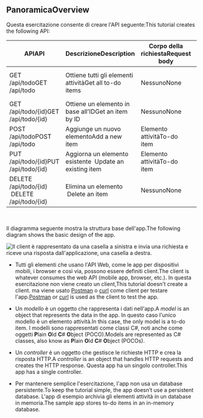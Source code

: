 ## <a name="overview"></a><span data-ttu-id="38434-101">Panoramica</span><span class="sxs-lookup"><span data-stu-id="38434-101">Overview</span></span>

<span data-ttu-id="38434-102">Questa esercitazione consente di creare l'API seguente:</span><span class="sxs-lookup"><span data-stu-id="38434-102">This tutorial creates the following API:</span></span>

|<span data-ttu-id="38434-103">API</span><span class="sxs-lookup"><span data-stu-id="38434-103">API</span></span> | <span data-ttu-id="38434-104">Descrizione</span><span class="sxs-lookup"><span data-stu-id="38434-104">Description</span></span> | <span data-ttu-id="38434-105">Corpo della richiesta</span><span class="sxs-lookup"><span data-stu-id="38434-105">Request body</span></span> | <span data-ttu-id="38434-106">Corpo della risposta</span><span class="sxs-lookup"><span data-stu-id="38434-106">Response body</span></span> |
|--- | ---- | ---- | ---- |
|<span data-ttu-id="38434-107">GET /api/todo</span><span class="sxs-lookup"><span data-stu-id="38434-107">GET /api/todo</span></span> | <span data-ttu-id="38434-108">Ottiene tutti gli elementi attività</span><span class="sxs-lookup"><span data-stu-id="38434-108">Get all to-do items</span></span> | <span data-ttu-id="38434-109">Nessuno</span><span class="sxs-lookup"><span data-stu-id="38434-109">None</span></span> | <span data-ttu-id="38434-110">Matrice di elementi attività</span><span class="sxs-lookup"><span data-stu-id="38434-110">Array of to-do items</span></span>|
|<span data-ttu-id="38434-111">GET /api/todo/{id}</span><span class="sxs-lookup"><span data-stu-id="38434-111">GET /api/todo/{id}</span></span> | <span data-ttu-id="38434-112">Ottiene un elemento in base all'ID</span><span class="sxs-lookup"><span data-stu-id="38434-112">Get an item by ID</span></span> | <span data-ttu-id="38434-113">Nessuno</span><span class="sxs-lookup"><span data-stu-id="38434-113">None</span></span> | <span data-ttu-id="38434-114">Elemento attività</span><span class="sxs-lookup"><span data-stu-id="38434-114">To-do item</span></span>|
|<span data-ttu-id="38434-115">POST /api/todo</span><span class="sxs-lookup"><span data-stu-id="38434-115">POST /api/todo</span></span> | <span data-ttu-id="38434-116">Aggiunge un nuovo elemento</span><span class="sxs-lookup"><span data-stu-id="38434-116">Add a new item</span></span> | <span data-ttu-id="38434-117">Elemento attività</span><span class="sxs-lookup"><span data-stu-id="38434-117">To-do item</span></span> | <span data-ttu-id="38434-118">Elemento attività</span><span class="sxs-lookup"><span data-stu-id="38434-118">To-do item</span></span> |
|<span data-ttu-id="38434-119">PUT /api/todo/{id}</span><span class="sxs-lookup"><span data-stu-id="38434-119">PUT /api/todo/{id}</span></span> | <span data-ttu-id="38434-120">Aggiorna un elemento esistente &nbsp;</span><span class="sxs-lookup"><span data-stu-id="38434-120">Update an existing item &nbsp;</span></span> | <span data-ttu-id="38434-121">Elemento attività</span><span class="sxs-lookup"><span data-stu-id="38434-121">To-do item</span></span> | <span data-ttu-id="38434-122">Nessuno</span><span class="sxs-lookup"><span data-stu-id="38434-122">None</span></span> |
|<span data-ttu-id="38434-123">DELETE /api/todo/{id} &nbsp; &nbsp;</span><span class="sxs-lookup"><span data-stu-id="38434-123">DELETE /api/todo/{id} &nbsp; &nbsp;</span></span> | <span data-ttu-id="38434-124">Elimina un elemento &nbsp; &nbsp;</span><span class="sxs-lookup"><span data-stu-id="38434-124">Delete an item &nbsp; &nbsp;</span></span> | <span data-ttu-id="38434-125">Nessuno</span><span class="sxs-lookup"><span data-stu-id="38434-125">None</span></span> | <span data-ttu-id="38434-126">Nessuno</span><span class="sxs-lookup"><span data-stu-id="38434-126">None</span></span>|

<br>

<span data-ttu-id="38434-127">Il diagramma seguente mostra la struttura base dell'app.</span><span class="sxs-lookup"><span data-stu-id="38434-127">The following diagram shows the basic design of the app.</span></span>

![Il client è rappresentato da una casella a sinistra e invia una richiesta e riceve una risposta dall'applicazione, una casella a destra.](../../tutorials/first-web-api/_static/architecture.png)

* <span data-ttu-id="38434-132">Tutti gli elementi che usano l'API Web, come le app per dispositivi mobili, i browser e così via, possono essere definiti client.</span><span class="sxs-lookup"><span data-stu-id="38434-132">The client is whatever consumes the web API (mobile app, browser, etc.).</span></span> <span data-ttu-id="38434-133">In questa esercitazione non viene creato un client,</span><span class="sxs-lookup"><span data-stu-id="38434-133">This tutorial doesn't create a client.</span></span> <span data-ttu-id="38434-134">ma viene usato [Postman](https://www.getpostman.com/) o [curl](https://developer.apple.com/legacy/library/documentation/Darwin/Reference/ManPages/man1/curl.1.html) come client per testare l'app.</span><span class="sxs-lookup"><span data-stu-id="38434-134">[Postman](https://www.getpostman.com/) or [curl](https://developer.apple.com/legacy/library/documentation/Darwin/Reference/ManPages/man1/curl.1.html) is used as the client to test the app.</span></span>

* <span data-ttu-id="38434-135">Un *modello* è un oggetto che rappresenta i dati nell'app.</span><span class="sxs-lookup"><span data-stu-id="38434-135">A *model* is an object that represents the data in the app.</span></span> <span data-ttu-id="38434-136">In questo caso l'unico modello è un elemento attività.</span><span class="sxs-lookup"><span data-stu-id="38434-136">In this case, the only model is a to-do item.</span></span> <span data-ttu-id="38434-137">I modelli sono rappresentati come classi C#, noti anche come oggetti **P**lain **O**ld **C**# **O**bject (POCO).</span><span class="sxs-lookup"><span data-stu-id="38434-137">Models are represented as C# classes, also know as **P**lain **O**ld **C**# **O**bject (POCOs).</span></span>

* <span data-ttu-id="38434-138">Un *controller* è un oggetto che gestisce le richieste HTTP e crea la risposta HTTP.</span><span class="sxs-lookup"><span data-stu-id="38434-138">A *controller* is an object that handles HTTP requests and creates the HTTP response.</span></span> <span data-ttu-id="38434-139">Questa app ha un singolo controller.</span><span class="sxs-lookup"><span data-stu-id="38434-139">This app has a single controller.</span></span>

* <span data-ttu-id="38434-140">Per mantenere semplice l'esercitazione, l'app non usa un database persistente.</span><span class="sxs-lookup"><span data-stu-id="38434-140">To keep the tutorial simple, the app doesn’t use a persistent database.</span></span> <span data-ttu-id="38434-141">L'app di esempio archivia gli elementi attività in un database in memoria.</span><span class="sxs-lookup"><span data-stu-id="38434-141">The sample app stores to-do items in an in-memory database.</span></span>
